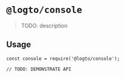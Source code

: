 # `@logto/console`

> TODO: description

## Usage

```
const console = require('@logto/console');

// TODO: DEMONSTRATE API
```
